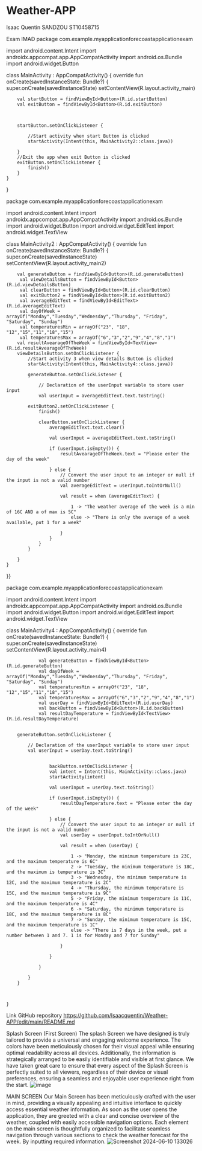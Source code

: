 # Weather-APP
Isaac Quentin SANDZOU
ST10458715

Exam IMAD
package com.example.myapplicationforecoastapplicationexam

import android.content.Intent
import androidx.appcompat.app.AppCompatActivity
import android.os.Bundle
import android.widget.Button

class MainActivity : AppCompatActivity() {
    override fun onCreate(savedInstanceState: Bundle?) {
        super.onCreate(savedInstanceState)
        setContentView(R.layout.activity_main)



        val startButton = findViewById<Button>(R.id.startButton)
        val exitButton = findViewById<Button>(R.id.exitButton)



        startButton.setOnClickListener {

            //Start activity when start Button is clicked
            startActivity(Intent(this, MainActivity2::class.java))

        }
        //Exit the app when exit Button is clicked
        exitButton.setOnClickListener {
            finish()
        }
    }
}

package com.example.myapplicationforecoastapplicationexam

import android.content.Intent
import androidx.appcompat.app.AppCompatActivity
import android.os.Bundle
import android.widget.Button
import android.widget.EditText
import android.widget.TextView

class MainActivity2 : AppCompatActivity() {
    override fun onCreate(savedInstanceState: Bundle?) {
        super.onCreate(savedInstanceState)
        setContentView(R.layout.activity_main2)



        val generateButton = findViewById<Button>(R.id.generateButton)
         val viewDetailsButton = findViewById<Button>(R.id.viewDetailsButton)
         val clearButton = findViewById<Button>(R.id.clearButton)
         val exitButton2 = findViewById<Button>(R.id.exitButton2)
         val averageEditText = findViewById<EditText>(R.id.averageEditText)
         val dayOfWeek = arrayOf("Monday","Tuesday","Wednesday","Thursday", "Friday", "Saturday", "Sunday")
         val temperaturesMin = arrayOf("23", "18", "12","15","11","18","15")
         val temperaturesMax = arrayOf("6","3","2","9","4","8","1")
        val resultAvearageOfTheWeek = findViewById<TextView>(R.id.resultAvearageOfTheWeek)
        viewDetailsButton.setOnClickListener {
            //Start activity 3 when view details Button is clicked
            startActivity(Intent(this, MainActivity4::class.java))

            generateButton.setOnClickListener {

                // Declaration of the userInput variable to store user input
                val userInput = averageEditText.text.toString()

            exitButton2.setOnClickListener {
                finish()

                clearButton.setOnClickListener {
                    averageEditText.text.clear()

                    val userInput = averageEditText.text.toString()

                    if (userInput.isEmpty()) {
                        resultAvearageOfTheWeek.text = "Please enter the day of the week"

                    } else {
                        // Convert the user input to an integer or null if the input is not a valid number
                        val averageEditText = userInput.toIntOrNull()

                        val result = when (averageEditText) {

                            1 -> "The weather average of the week is a min of 16C AND a of max is 5C"
                            else -> "There is only the average of a week available, put 1 for a week"

                        }
                    }
                }
            }

        }
    }

}}

package com.example.myapplicationforecoastapplicationexam

import android.content.Intent
import androidx.appcompat.app.AppCompatActivity
import android.os.Bundle
import android.widget.Button
import android.widget.EditText
import android.widget.TextView

class MainActivity4 : AppCompatActivity() {
    override fun onCreate(savedInstanceState: Bundle?) {
        super.onCreate(savedInstanceState)
        setContentView(R.layout.activity_main4)



                val generateButton = findViewById<Button>(R.id.generateButton)
                val dayOfWeek = arrayOf("Monday","Tuesday","Wednesday","Thursday", "Friday", "Saturday", "Sunday")
                val temperaturesMin = arrayOf("23", "18", "12","15","11","18","15")
                val temperaturesMax = arrayOf("6","3","2","9","4","8","1")
                val userDay = findViewById<EditText>(R.id.userDay)
                val backButton = findViewById<Button>(R.id.backButton)
                val resultDayTemperature = findViewById<TextView>(R.id.resultDayTemperature)


        generateButton.setOnClickListener {

            // Declaration of the userInput variable to store user input
            val userInput = userDay.text.toString()


                    backButton.setOnClickListener {
                    val intent = Intent(this, MainActivity::class.java)
                    startActivity(intent)

                    val userInput = userDay.text.toString()

                    if (userInput.isEmpty()) {
                        resultDayTemperature.text = "Please enter the day of the week"

                    } else {
                        // Convert the user input to an integer or null if the input is not a valid number
                        val userDay = userInput.toIntOrNull()

                        val result = when (userDay) {

                            1 -> "Monday, the minimum temperature is 23C, and the maximum temperature is 6C"
                            2 -> "Tuesday, the minimum temperature is 18C, and the maximum is temperature is 3C"
                            3 -> "Wednesday, the minimum temperature is 12C, and the maximum temperature is 2C"
                            4 -> "Thursday, the minimum temperature is 15C, and the maximum temperature is 9C"
                            5 -> "Friday, the minimum temperature is 11C, and the maximum temperature is 4C"
                            6 -> "Saturday, the minimum temperature is 18C, and the maximum temperature is 8C"
                            7 -> "Sunday, the minimum temperature is 15C, and the maximum temperature is 1C"
                            else -> "There is 7 days in the week, put a number between 1 and 7. 1 is for Monday and 7 for Sunday"

                        }

                    }

                }

            }
        }



    }

Link GitHub repository
https://github.com/Isaacquentin/Weather-APP/edit/main/README.md

Splash Screen (First Screen)
The splash Screen we have designed is truly tailored to provide a universal and engaging welcome experience. The colors have been meticulously chosen for their visual appeal while ensuring optimal readability across all devices. Additionally, the information is strategically arranged to be easily identifiable and visible at first glance. 
We have taken great care to ensure that every aspect of the Splash Screen is perfectly suited to all viewers, regardless of their device or visual preferences, ensuring a seamless and enjoyable user experience right from the start.
![image](https://github.com/Isaacquentin/Weather-APP/assets/166740424/91a75251-016c-4575-a58d-019ab2c129c0)


MAIN SCREEN
Our Main Screen has been meticulously crafted with the user in mind, providing a visually appealing and intuitive interface to quickly access essential weather information. As soon as  the user opens the application, they are greeted with a clear and concise overview of the weather, coupled with easily accessible navigation options.
Each element on the  main screen is thoughtfully organized to facilitate seamless navigation through various sections to check the weather forecast for the week. By inputting required information.
![Screenshot 2024-06-10 133026](https://github.com/Isaacquentin/Weather-APP/assets/166740424/0c36e137-0b3f-4e52-bd16-c16de390439d)





